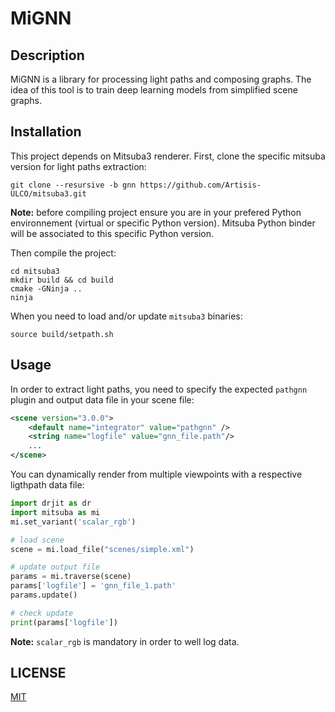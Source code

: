 # MiGNN

## Description

MiGNN is a library for processing light paths and composing graphs. The idea of this tool is to train deep learning models from simplified scene graphs.

## Installation

This project depends on Mitsuba3 renderer. First, clone the specific mitsuba version for light paths extraction:
```
git clone --resursive -b gnn https://github.com/Artisis-ULCO/mitsuba3.git
```

**Note:** before compiling project ensure you are in your prefered Python environnement (virtual or specific Python version). Mitsuba Python binder will be associated to this specific Python version.

Then compile the project:
```
cd mitsuba3
mkdir build && cd build
cmake -GNinja ..
ninja
```

When you need to load  and/or update `mitsuba3` binaries:
```
source build/setpath.sh
```

## Usage

In order to extract light paths, you need to specify the expected `pathgnn` plugin and output data file in your scene file:

```xml
<scene version="3.0.0">
	<default name="integrator" value="pathgnn" />
    <string name="logfile" value="gnn_file.path"/>
    ...
</scene>
```

You can dynamically render from multiple viewpoints with a respective ligthpath data file:
```python
import drjit as dr
import mitsuba as mi
mi.set_variant('scalar_rgb')

# load scene
scene = mi.load_file("scenes/simple.xml")

# update output file
params = mi.traverse(scene)
params['logfile'] = 'gnn_file_1.path'
params.update()

# check update
print(params['logfile'])
```
**Note:** `scalar_rgb` is mandatory in order to well log data.

## LICENSE

[MIT](LICENSE)